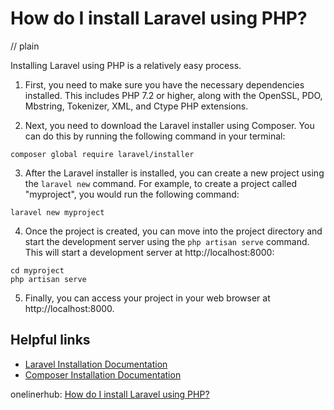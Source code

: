 # How do I install Laravel using PHP?
// plain

Installing Laravel using PHP is a relatively easy process.

1. First, you need to make sure you have the necessary dependencies installed. This includes PHP 7.2 or higher, along with the OpenSSL, PDO, Mbstring, Tokenizer, XML, and Ctype PHP extensions.

2. Next, you need to download the Laravel installer using Composer. You can do this by running the following command in your terminal:

```
composer global require laravel/installer
```

3. After the Laravel installer is installed, you can create a new project using the `laravel new` command. For example, to create a project called "myproject", you would run the following command:

```
laravel new myproject
```

4. Once the project is created, you can move into the project directory and start the development server using the `php artisan serve` command. This will start a development server at http://localhost:8000:

```
cd myproject
php artisan serve
```

5. Finally, you can access your project in your web browser at http://localhost:8000.

## Helpful links

- [Laravel Installation Documentation](https://laravel.com/docs/7.x/installation)
- [Composer Installation Documentation](https://getcomposer.org/doc/00-intro.md)

onelinerhub: [How do I install Laravel using PHP?](https://onelinerhub.com/php-laravel/how-do-i-install-laravel-using-php)